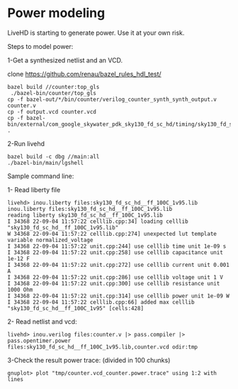 # Power modeling

LiveHD is starting to generate power. Use it at your own risk.

Steps to model power:


1-Get a synthesized netlist and an VCD.

 clone https://github.com/renau/bazel_rules_hdl_test/
```
bazel build //counter:top_gls 
 ./bazel-bin/counter/top_gls
cp -f bazel-out/*/bin/counter/verilog_counter_synth_synth_output.v counter.v
cp -f output.vcd counter.vcd
cp -f bazel-bin/external/com_google_skywater_pdk_sky130_fd_sc_hd/timing/sky130_fd_sc_hd__ff_100C_1v95.lib .
```


2-Run livehd

```
bazel build -c dbg //main:all
./bazel-bin/main/lgshell
````

Sample command line:

1- Read liberty file
```
livehd> inou.liberty files:sky130_fd_sc_hd__ff_100C_1v95.lib
inou.liberty files:sky130_fd_sc_hd__ff_100C_1v95.lib
reading liberty sky130_fd_sc_hd__ff_100C_1v95.lib
I 34368 22-09-04 11:57:22 celllib.cpp:34] loading celllib "sky130_fd_sc_hd__ff_100C_1v95.lib"
W 34368 22-09-04 11:57:22 celllib.cpp:274] unexpected lut template variable normalized_voltage
I 34368 22-09-04 11:57:22 unit.cpp:244] use celllib time unit 1e-09 s
I 34368 22-09-04 11:57:22 unit.cpp:258] use celllib capacitance unit 1e-12 F
I 34368 22-09-04 11:57:22 unit.cpp:272] use celllib current unit 0.001 A
I 34368 22-09-04 11:57:22 unit.cpp:286] use celllib voltage unit 1 V
I 34368 22-09-04 11:57:22 unit.cpp:300] use celllib resistance unit 1000 Ohm
I 34368 22-09-04 11:57:22 unit.cpp:314] use celllib power unit 1e-09 W
I 34368 22-09-04 11:57:22 celllib.cpp:66] added max celllib "sky130_fd_sc_hd__ff_100C_1v95" [cells:428]
```

2- Read netlist and vcd:

```
livehd> inou.verilog files:counter.v |> pass.compiler |> pass.opentimer.power files:sky130_fd_sc_hd__ff_100C_1v95.lib,counter.vcd odir:tmp
```

3-Check the result power trace: (divided in 100 chunks)

```
gnuplot> plot "tmp/counter.vcd_counter.power.trace" using 1:2 with lines
```


